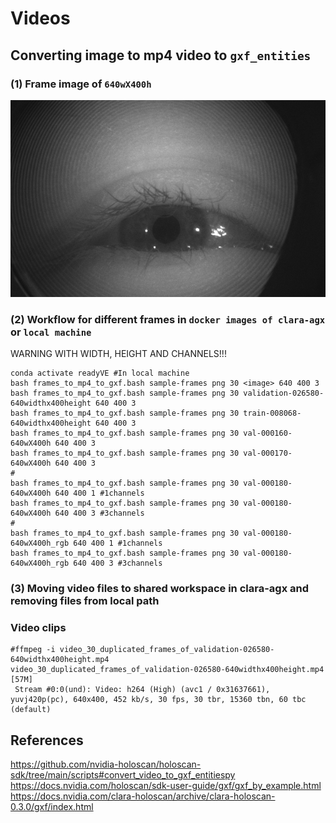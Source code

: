 # Videos

## Converting image to mp4 video to `gxf_entities`
### (1) Frame image of `640wX400h`
![fig](../sample-frames/val-000160-640wX400h.png)


### (2) Workflow for different frames in `docker images of clara-agx` or `local machine`
WARNING WITH WIDTH, HEIGHT AND CHANNELS!!!
```
conda activate readyVE #In local machine
bash frames_to_mp4_to_gxf.bash sample-frames png 30 <image> 640 400 3
bash frames_to_mp4_to_gxf.bash sample-frames png 30 validation-026580-640widthx400height 640 400 3
bash frames_to_mp4_to_gxf.bash sample-frames png 30 train-008068-640widthx400height 640 400 3
bash frames_to_mp4_to_gxf.bash sample-frames png 30 val-000160-640wX400h 640 400 3
bash frames_to_mp4_to_gxf.bash sample-frames png 30 val-000170-640wX400h 640 400 3
#
bash frames_to_mp4_to_gxf.bash sample-frames png 30 val-000180-640wX400h 640 400 1 #1channels
bash frames_to_mp4_to_gxf.bash sample-frames png 30 val-000180-640wX400h 640 400 3 #3channels
#
bash frames_to_mp4_to_gxf.bash sample-frames png 30 val-000180-640wX400h_rgb 640 400 1 #1channels
bash frames_to_mp4_to_gxf.bash sample-frames png 30 val-000180-640wX400h_rgb 640 400 3 #3channels
```

### (3) Moving video files to shared workspace in clara-agx and removing files from local path

### Video clips
```
#ffmpeg -i video_30_duplicated_frames_of_validation-026580-640widthx400height.mp4 
video_30_duplicated_frames_of_validation-026580-640widthx400height.mp4 [57M]
 Stream #0:0(und): Video: h264 (High) (avc1 / 0x31637661), yuvj420p(pc), 640x400, 452 kb/s, 30 fps, 30 tbr, 15360 tbn, 60 tbc (default)
```


## References
https://github.com/nvidia-holoscan/holoscan-sdk/tree/main/scripts#convert_video_to_gxf_entitiespy
https://docs.nvidia.com/holoscan/sdk-user-guide/gxf/gxf_by_example.html
https://docs.nvidia.com/clara-holoscan/archive/clara-holoscan-0.3.0/gxf/index.html

